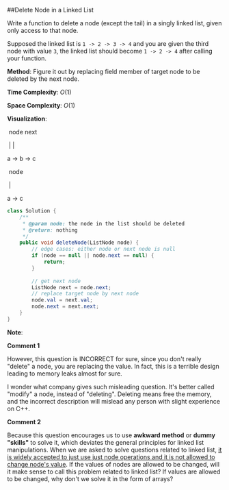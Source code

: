 ##Delete Node in a Linked List

Write a function to delete a node (except the tail) in a singly linked list, given only access to that node.

Supposed the linked list is `1 -> 2 -> 3 -> 4` and you are given the third node with value `3`, the linked list should become `1 -> 2 -> 4` after calling your function.



**Method**: Figure it out by replacing field member of target node to be deleted by the next node.

**Time Complexity**: ${O(1)}$

**Space Complexity**: ${O(1)}$

**Visualization**:

​       node     next

​           |          |

a   ->   b   ->   c

​       node

​            |

a   ->   c



```java
class Solution {
    /**
     * @param node: the node in the list should be deleted
     * @return: nothing
     */
    public void deleteNode(ListNode node) {
        // edge cases: either node or next node is null
        if (node == null || node.next == null) {
            return;
        }
        
        // get next node 
        ListNode next = node.next;
        // replace target node by next node
        node.val = next.val;
        node.next = next.next;
    }
}
```



**Note**:

**Comment 1**

However, this question is INCORRECT for sure, since you don't really "delete" a node, you are replacing the value. In fact, this is a terrible design leading to memory leaks almost for sure.

I wonder what company gives such misleading question. It's better called "modify" a node, instead of "deleting". Deleting means free the memory, and the incorrect description will mislead any person with slight experience on C++.

**Comment 2**

Because this question encourages us to use **awkward method** or **dummy "skills"** to solve it, which deviates the general principles for linked list manipulations. When we are asked to solve questions related to linked list, <u>it is widely accepted to just use just node operations and it is not allowed to change node's value</u>. If the values of nodes are allowed to be changed, will it make sense to call this problem related to linked list? If values are allowed to be changed, why don't we solve it in the form of arrays?